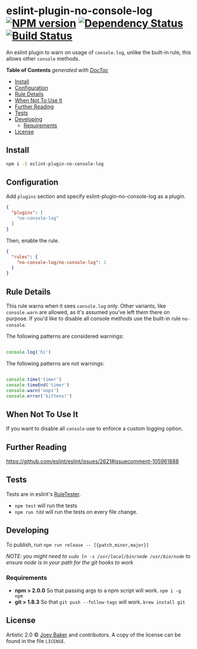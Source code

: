 # eslint-plugin-no-console-log [![NPM version][npm-image]][npm-url] [![Dependency Status][daviddm-url]][daviddm-image] [![Build Status][travis-image]][travis-url]

An eslint plugin to warn on usage of `console.log`, unlike the built-in rule, this allows other `console` methods.

<!-- START doctoc generated TOC please keep comment here to allow auto update -->
<!-- DON'T EDIT THIS SECTION, INSTEAD RE-RUN doctoc TO UPDATE -->
**Table of Contents**  *generated with [DocToc](https://github.com/thlorenz/doctoc)*

- [Install](#install)
- [Configuration](#configuration)
- [Rule Details](#rule-details)
- [When Not To Use It](#when-not-to-use-it)
- [Further Reading](#further-reading)
- [Tests](#tests)
- [Developing](#developing)
  - [Requirements](#requirements)
- [License](#license)

<!-- END doctoc generated TOC please keep comment here to allow auto update -->

## Install

```sh
npm i -S eslint-plugin-no-console-log
```

## Configuration

Add `plugins` section and specify eslint-plugin-no-console-log as a plugin.

```json
{
  "plugins": [
    "no-console-log"
  ]
}
```

Then, enable the rule.

```json
{
  "rules": {
    "no-console-log/no-console-log": 1
  }
}
```


## Rule Details

This rule warns when it sees `console.log` only. Other variants, like `console.warn` are allowed, as it's assumed you've left them there on purpose. If you'd like to disable all console methods use the built-in rule `no-console`.

The following patterns are considered warnings:

```js

console.log('hi')

```

The following patterns are not warnings:

```js

console.time('timer')
console.timeEnd('timer')
console.warn('oops')
console.error('kittens!')

```

## When Not To Use It

If you want to disable all `console` use to enforce a custom logging option.

## Further Reading

https://github.com/eslint/eslint/issues/2621#issuecomment-105961888

## Tests
Tests are in eslint's [RuleTester](http://eslint.org/docs/user-guide/migrating-to-1.0.0#deprecating-eslint-tester).


* `npm test` will run the tests
* `npm run tdd` will run the tests on every file change.

## Developing
To publish, run `npm run release -- [{patch,minor,major}]`

_NOTE: you might need to `sudo ln -s /usr/local/bin/node /usr/bin/node` to ensure node is in your path for the git hooks to work_

### Requirements
* **npm > 2.0.0** So that passing args to a npm script will work. `npm i -g npm`
* **git > 1.8.3** So that `git push --follow-tags` will work. `brew install git`

## License

Artistic 2.0 © [Joey Baker](http://byjoeybaker.com) and contributors. A copy of the license can be found in the file `LICENSE`.


[npm-url]: https://npmjs.org/package/eslint-plugin-no-console-log
[npm-image]: https://badge.fury.io/js/eslint-plugin-no-console-log.svg
[travis-url]: https://travis-ci.org/joeybaker/eslint-plugin-no-console-log
[travis-image]: https://travis-ci.org/joeybaker/eslint-plugin-no-console-log.svg?branch=master
[daviddm-url]: https://david-dm.org/joeybaker/eslint-plugin-no-console-log.svg?theme=shields.io
[daviddm-image]: https://david-dm.org/joeybaker/eslint-plugin-no-console-log
